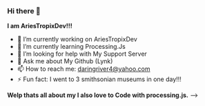 ### Hi there 👋

**I am AriesTropixDev!!!**
- 🔭 I’m currently working on AriesTropixDev
- 🌱 I’m currently learning Processing.Js
- 🤔 I’m looking for help with My Support Server
- 💬 Ask me about My Github (Lynk)
- 📫 How to reach me: daringriver4@yahoo.com
- ⚡ Fun fact: I went to 3 smithsonian museums in one day!!!

**Welp thats all about my I also love to Code with processing.js.**
-->
